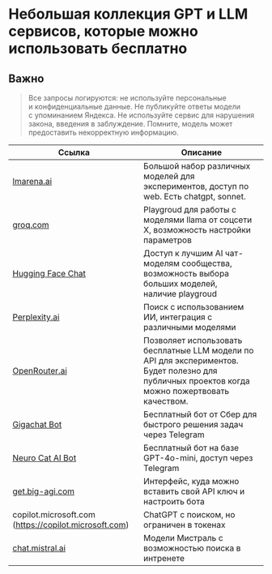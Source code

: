 # Небольшая коллекция GPT и LLM сервисов, которые можно использовать бесплатно

## Важно

> Все запросы логируются: не используйте персональные и конфиденциальные данные. Не публикуйте ответы модели с упоминанием Яндекса. Не используйте сервис для нарушения закона, введения в заблуждение. Помните, модель может предоставить некорректную информацию. 


| **Ссылка** | **Описание** |
| --- | --- |
| [lmarena.ai](https://lmarena.ai/) | Большой набор различных моделей для экспериментов, доступ по web. Есть chatgpt, sonnet. |
| [groq.com](https://console.groq.com/playground) | Playgroud для работы с моделями llama от соцсети Х, возможность настройки параметров |
| [Hugging Face Chat](https://huggingface.co/chat/) | Доступ к лучшим AI чат-моделям сообщества, возможность выбора больших моделей, наличие playgroud |
| [Perplexity.ai](https://www.perplexity.ai/) | Поиск с использованием ИИ, интеграция с различными моделями |
| [OpenRouter.ai](https://openrouter.ai/) | Позволяет использовать бесплатные LLM модели по API для экспериментов. Будет полезно для публичных проектов когда можно пожертвовать качеством.  |
| [Gigachat Bot](https://t.me/gigachat_bot) | Бесплатный бот от Сбер для быстрого решения задач через Telegram |
| [Neuro Cat AI Bot](https://t.me/Neuro_Cat_AI_bot) | Бесплатный бот на базе GPT-4o-mini, доступ через Telegram |
| [get.big-agi.com](https://get.big-agi.com/) | Интерфейс, куда можно вставить свой API ключ и настроить бота  |
| copilot.microsoft.com (https://copilot.microsoft.com) | ChatGPT с поиском, но ограничен в токенах |
| [chat.mistral.ai](https://chat.mistral.ai/) | Модели Мистраль с возможностью поиска в интренете |

